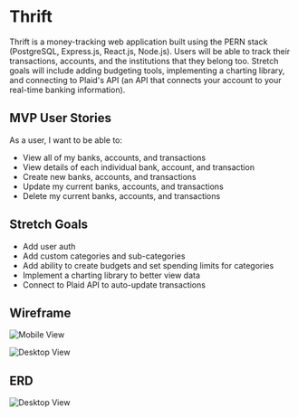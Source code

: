 # Thrift
Thrift is a money-tracking web application built using the PERN stack (PostgreSQL, Express.js, React.js, Node.js). Users will be able to track their transactions, accounts, and the institutions that they belong too. Stretch goals will include adding budgeting tools, implementing a charting library, and connecting to Plaid's API (an API that connects your account to your real-time banking information).

## MVP User Stories
As a user, I want to be able to:
* View all of my banks, accounts, and transactions
* View details of each individual bank, account, and transaction
* Create new banks, accounts, and transactions
* Update my current banks, accounts, and transactions
* Delete my current banks, accounts, and transactions

## Stretch Goals
* Add user auth
* Add custom categories and sub-categories
* Add ability to create budgets and set spending limits for categories
* Implement a charting library to better view data
* Connect to Plaid API to auto-update transactions

## Wireframe
![Mobile View]()

![Desktop View]()

## ERD
![Desktop View]()